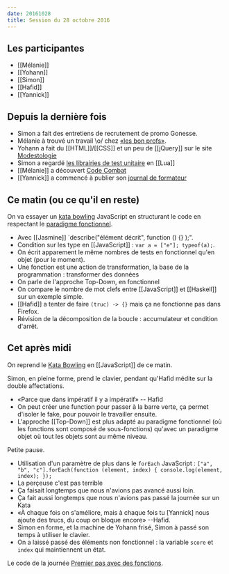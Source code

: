 ```yaml
---
date: 20161028
title: Session du 28 octobre 2016
---
```


## Les participantes

- [[Mélanie]]
- [[Yohann]]
- [[Simon]]
- [[Hafid]]
- [[Yannick]]

## Depuis la dernière fois

- Simon a fait des entretiens de recrutement de promo Gonesse.
- Mélanie à trouvé un travail \o/ chez [«les bon
  profs»](https://www.lesbonsprofs.com).
- Yohann a fait du [[HTML]]/[[CSS]] et un peu de [[jQuery]] sur le site
  [Modestologie](http://modestologie.com)
- Simon a regardé [les librairies de test
  unitaire](http://lua-users.org/wiki/UnitTesting) en [[Lua]]
- [[Mélanie]] a découvert [Code Combat](https://codecombat.com)
- [[Yannick]] a commencé à publier son [journal de
  formateur](https://medium.com/@ya_f)

## Ce matin (ou ce qu'il en reste)

On va essayer un [kata bowling](http://codingdojo.org/kata/Bowling/) JavaScript en structurant le code en respectant le
[paradigme
fonctionnel](https://fr.wikipedia.org/wiki/Programmation_fonctionnelle).

- Avec [[Jasmine]] `describe("élément décrit", function () {} );".
- Condition sur les type en [[JavaScript]] : `var a = ["e"]; typeof(a);`.
- On écrit apparement le même nombres de tests en fonctionnel qu'en objet (pour
  le moment).
- Une fonction est une action de transformation, la base de la programmation :
  transformer des données
- On parle de l'approche Top-Down, en fonctionnel
- On compare le nombre de mot clefs entre [[JavaScript]] et [[Haskell]] sur un
  exemple simple.
- [[Hafid]] a tenter de faire `(truc) -> {}` mais ça ne fonctionne pas dans
  Firefox.
- Révision de la décomposition de la boucle : accumulateur et condition
  d'arrêt.

## Cet après midi

On reprend le [Kata Bowling](http://codingdojo.org/kata/Bowling/) en [[JavaScript]] de ce matin.

Simon, en pleine forme, prend le clavier, pendant qu'Hafid médite sur la double
affectations.

- «Parce que dans impératif il y a impératif» -- Hafid
- On peut créer une function pour passer à la barre verte, ça permet d'isoler
  le fake, pour pouvoir le travailler ensuite.
- L'approche [[Top-Down]] est plus adapté au paradigme fonctionnel (où les
  fonctions sont composé de sous-fonctions) qu'avec un paradigme objet où tout
  les objets sont au même niveau.

Petite pause.

- Utilisation d'un paramètre de plus dans le `forEach` JavaScript : `["a", "b",
  "c"].forEach(function (element, index) { console.log(element, index); });`
- La perçeuse c'est pas terrible
- Ça faisait longtemps que nous n'avions pas avancé aussi loin.
- Ça fait aussi longtemps que nous n'avions pas passé la journée sur un Kata
- «À chaque fois on s'améliore, mais à chaque fois tu [Yannick] nous ajoute des
  trucs, du coup on bloque encore» --Hafid.
- Simon en forme, et la machine de Yohann frisé, Simon à passé son temps à
  utiliser le clavier.
- On a laissé passé des éléments non fonctionnel : la variable `score` et
  `index` qui maintiennent un état.

Le code de la journée [Premier pas avec des
fonctions](https://github.com/ut7/rookie-club/releases/tag/premier-pas-avec-avec-des-fonctions).
